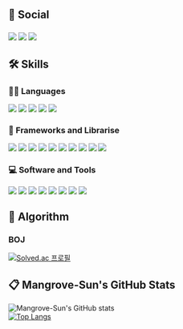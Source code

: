 ## 🌈 Social
<!-- Social -->
###
<div>
  <span>
    <!-- Gmail -->
    <img src="https://img.shields.io/badge/tjsghd0317@gmail.com-EA4335?style=flat&logo=gmail&logoColor=white" />
    <!-- LinkedIn -->
    <img src="https://img.shields.io/badge/박선홍-046EAB?style=flat&logo=linkedin&logoColor=white" />
    <!-- Instagram -->
    <img src="https://img.shields.io/badge/parknakta07-E4405F?style=flat&logo=instagram&logoColor=white" />
  </span>
</div>


## 🛠 Skills
### 👨‍💻 Languages
<!-- Languages -->
<div>
  <span>
    <!-- HTML5 -->
    <img src="https://img.shields.io/badge/HTML5-E34F26?style=flat&logo=html5&logoColor=white" />
    <!-- CSS -->
    <img src="https://img.shields.io/badge/CSS3-1572B6?style=flat&logo=css3&logoColor=white" />
    <!-- JavaScript -->
    <img src="https://img.shields.io/badge/JavaScript-FFDF00?style=flat&logo=javascript&logoColor=black" />
    <!-- TypeScript -->
    <img src="https://img.shields.io/badge/TypeScript-1870C7?style=flat&logo=typescript&logoColor=white" />
    <!-- Node.js -->
    <img src="https://img.shields.io/badge/Node.js-339933?style=flat&logo=Node.js&logoColor=white" />
  </span>
</div>

### 🧰 Frameworks and Librarise
<div>
  <span>
    <!-- React -->
    <img src="https://img.shields.io/badge/React-61DBFB?style=flat&logo=react&logoColor=white" />
    <!-- Vue -->
    <img src="https://img.shields.io/badge/Vue-35495E?style=flat&logo=Vue.js&logoColor=41B883" />
    <!-- Sass -->
    <img src="https://img.shields.io/badge/Sass-CC6699?style=flat&logo=sass&logoColor=white" />
    <!-- styled-components -->
    <img src="https://img.shields.io/badge/styled components-DB7093?style=flat&logo=styledcomponents&logoColor=white" />
    <!-- React Router -->
    <img src="https://img.shields.io/badge/React Router-CA4245?style=flat&logo=React Router&logoColor=white" />
    <!-- React Query -->
    <img src="https://img.shields.io/badge/React Query-FF4154?style=flat&logo=React Query&logoColor=white" />
    <!-- Vuex -->
    <img src="https://img.shields.io/badge/Vuex-3EAF7C?style=flat&logo=Vuex&logoColor=white" />
    <!-- Pinia -->
    <img src="https://img.shields.io/badge/Pinia-FFE166?style=flat&logo=Pinia&logoColor=white" />
    <!-- Axios -->
    <img src="https://img.shields.io/badge/Axios-5A29E4?style=flat&logo=Axios&logoColor=white" />
    <!-- Swiper -->
    <img src="https://img.shields.io/badge/Swiper-6332F6?style=flat&logo=Swiper&logoColor=white" />
  </span>
</div>

### 💻 Software and Tools
<!-- Tools -->
<div>
  <span>
    <!-- Git -->
    <img src="https://img.shields.io/badge/Git-F05032?style=flat&logo=git&logoColor=white" />
    <!-- Netlify -->
    <img src="https://img.shields.io/badge/Netlify-00C7B7?style=flat&logo=Netlify&logoColor=white" />
    <!-- Webpack -->
    <img src="https://img.shields.io/badge/Webpack-8DD6F9?style=flat&logo=Webpack&logoColor=black" />
    <!-- Babel -->
    <img src="https://img.shields.io/badge/Babel-F9DC3E?style=flat&logo=Babel&logoColor=black" />
    <!-- .ENV -->
    <img src="https://img.shields.io/badge/.ENV-ECD53F?style=flat&logo=.ENV&logoColor=black" />
    <!-- Postman -->
    <img src="https://img.shields.io/badge/Postman-FF6C37?style=flat&logo=Postman&logoColor=white" />
    <!-- Vite -->
    <img src="https://img.shields.io/badge/Vite-646CFF?style=flat&logo=Vite&logoColor=white" />
    <!-- Visual Studio Code -->
    <img src="https://img.shields.io/badge/Visual Studio Code-007ACC?style=flat&logo=Visual Studio Code&logoColor=white" />
  </span>
</div>   

## :dizzy: Algorithm
<!-- Algorithm -->
### BOJ
[![Solved.ac
프로필](http://mazassumnida.wtf/api/v2/generate_badge?boj=tjsghd0317)](https://solved.ac/tjsghd0317)

## :clipboard: Mangrove-Sun's GitHub Stats
<!-- Stats -->

![Mangrove-Sun's GitHub stats](https://github-readme-stats.vercel.app/api?username=Mangrove-Sun&show_icons=true&title_color=4FF788&bg_color=13171e&icon_color=F73B4B&text_color=F0DA73&hide_border=true&hide_title=true)   
[![Top Langs](https://github-readme-stats.vercel.app/api/top-langs/?username=Mangrove-Sun&layout=compact&title_color=4FF788&bg_color=13171e&icon_color=F73B4B&text_color=F0DA73&hide_border=true)](https://github.com/anuraghazra/github-readme-stats)
